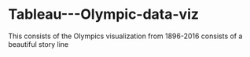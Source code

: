 # Tableau---Olympic-data-viz
This consists of the Olympics visualization from 1896-2016 consists of a beautiful story line
